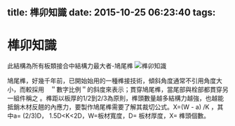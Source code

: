 title: 榫卯知識
date: 2015-10-25 06:23:40
tags:
---
榫卯知識
====
此結構為所有板類接合中結構力最大者-鳩尾榫
![榫卯知識](http://7wy48o.com1.z0.glb.clouddn.com/LeeWeiDesign.png)

鳩尾榫，好幾千年前，已開始始用的一種榫接技術，傾斜角度通常不引用角度大小，而較採用　＂數字比例＂的斜度來表示；貫穿鳩尾榫，當尾部與栓部都貫穿另一組件稱之 。榫距以板厚的1/2到2/3為原則，榫頭數量越多結構力越強，也越能抵銷木材反翹的內應力，要製作鳩尾榫需要了解其裁切公式。X=(W - a) /K ，其中a= (2/3)D， 1.5D<K<2D，W=板材寬度，D= 板材厚度，X= 榫頭個數。 